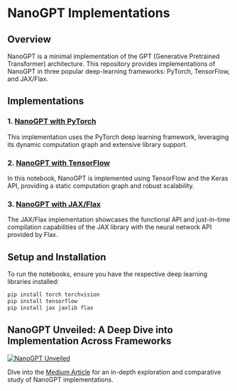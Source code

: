 # NanoGPT Implementations

## Overview
NanoGPT is a minimal implementation of the GPT (Generative Pretrained Transformer) architecture. This repository provides implementations of NanoGPT in three popular deep-learning frameworks: PyTorch, TensorFlow, and JAX/Flax.

## Implementations
### 1. [NanoGPT with PyTorch](./NanoGPT_PyTorch.ipynb)
This implementation uses the PyTorch deep learning framework, leveraging its dynamic computation graph and extensive library support.

### 2. [NanoGPT with TensorFlow](./NanoGPT_TensorFlow.ipynb)
In this notebook, NanoGPT is implemented using TensorFlow and the Keras API, providing a static computation graph and robust scalability.

### 3. [NanoGPT with JAX/Flax](./NanoGPT_JAX.ipynb)
The JAX/Flax implementation showcases the functional API and just-in-time compilation capabilities of the JAX library with the neural network API provided by Flax.

## Setup and Installation
To run the notebooks, ensure you have the respective deep learning libraries installed:

```bash
pip install torch torchvision
pip install tensorflow
pip install jax jaxlib flax
```

## NanoGPT Unveiled: A Deep Dive into Implementation Across Frameworks


[![NanoGPT Unveiled](thumbnail-image-link.png)](https://medium.com/@sidsanc4998/nanogpt-unveiled-a-comprehensive-study-and-implementation-across-pytorch-tensorflow-and-jax-flax-e1ab9aa6434c)

Dive into the [Medium Article](https://medium.com/@sidsanc4998/nanogpt-unveiled-a-comprehensive-study-and-implementation-across-pytorch-tensorflow-and-jax-flax-e1ab9aa6434c) for an in-depth exploration and comparative study of NanoGPT implementations.



